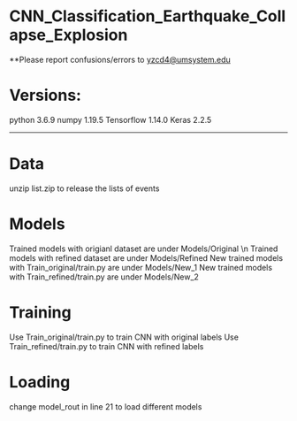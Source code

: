 # CNN_Classification_Earthquake_Collapse_Explosion

**Please report confusions/errors to yzcd4@umsystem.edu

# Versions:
python 3.6.9
numpy 1.19.5
Tensorflow 1.14.0
Keras 2.2.5

------------------------------------

# Data

unzip list.zip to release the lists of events

# Models

Trained models with origianl dataset are under Models/Original \n
Trained models with refined dataset are under Models/Refined
New trained models with Train_original/train.py are under Models/New_1
New trained models with Train_refined/train.py are under Models/New_2

# Training

Use Train_original/train.py to train CNN with original labels
Use Train_refined/train.py to train CNN with refined labels

# Loading

change model_rout in line 21 to load different models
